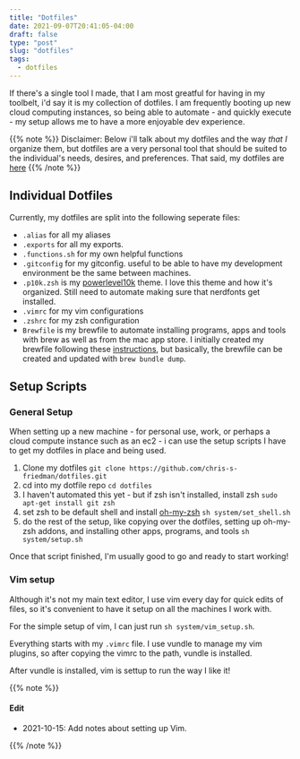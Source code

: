 ```yaml
---
title: "Dotfiles"
date: 2021-09-07T20:41:05-04:00
draft: false
type: "post"
slug: "dotfiles"
tags:
  - dotfiles
---
```


If there's a single tool I made, that I am most greatful for having in my toolbelt, i'd say it is my collection of dotfiles. I am frequently booting up new cloud computing instances, so being able to automate - and quickly execute - my setup allows me to have a more enjoyable dev experience.

{{% note %}}
Disclaimer: Below i'll talk about my dotfiles and the way _that I_ organize them, but dotfiles are a very personal tool that should be suited to the individual's needs, desires, and preferences. That said, my dotfiles are <a href="https://github.com/chris-s-friedman/dotfiles" target="_blank">here</a>
{{% /note %}}

## Individual Dotfiles

Currently, my dotfiles are split into the following seperate files:

- `.alias` for all my aliases
- `.exports` for all my exports.
- `.functions.sh` for my own helpful functions
- `.gitconfig` for my gitconfig. useful to be able to have my development environment be the same between machines.
- `.p10k.zsh` is my <a href="https://github.com/romkatv/powerlevel10k" target="_blank">powerlevel10k</a> theme. I love this theme and how it's organized. Still need to automate making sure that nerdfonts get installed.
- `.vimrc` for my vim configurations
- `.zshrc` for my zsh configuration
- `Brewfile` is my brewfile to automate installing programs, apps and tools with brew as well as from the mac app store. I initially created my brewfile following these <a href="https://openfolder.sh/macos-migrations-with-brewfile" target="_blank">instructions</a>, but basically, the brewfile can be created and updated with `brew bundle dump`.

## Setup Scripts

### General Setup

When setting up a new machine - for personal use, work, or perhaps a cloud compute instance such as an ec2 - i can use the setup scripts I have to get my dotfiles in place and being used.

1. Clone my dotfiles `git clone https://github.com/chris-s-friedman/dotfiles.git`
2. cd into my dotfile repo `cd dotfiles`
3. I haven't automated this yet - but if zsh isn't installed, install zsh `sudo apt-get install git zsh`
4. set zsh to be default shell and install <a href="https://ohmyz.sh/" target="_blank">oh-my-zsh</a> `sh system/set_shell.sh`
5. do the rest of the setup, like copying over the dotfiles, setting up oh-my-zsh addons, and installing other apps, programs, and tools `sh system/setup.sh`

Once that script finished, I'm usually good to go and ready to start working!

### Vim setup

Although it's not my main text editor, I use vim every day for quick edits of files, so it's convenient to have it setup on all the machines I work with.

For the simple setup of vim, I can just run `sh system/vim_setup.sh`.

Everything starts with my `.vimrc` file. I use vundle to manage my vim plugins, so after copying the vimrc to the path, vundle is installed.

After vundle is installed, vim is settup to run the way I like it!

{{% note %}}

#### Edit

- 2021-10-15: Add notes about setting up Vim.

{{% /note %}}
